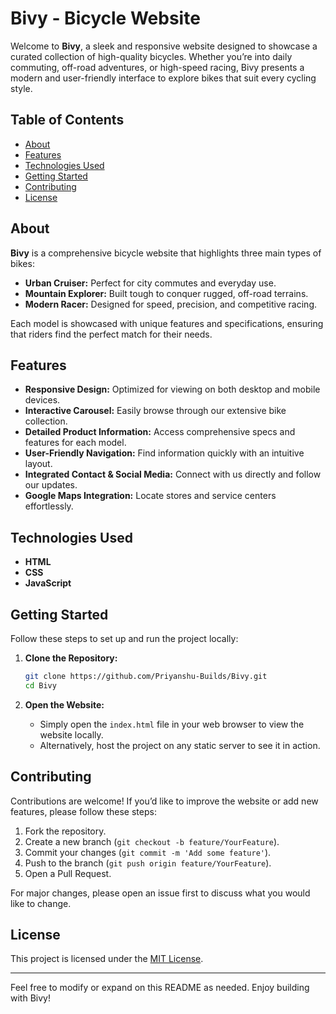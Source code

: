 # Bivy - Bicycle Website

Welcome to **Bivy**, a sleek and responsive website designed to showcase a curated collection of high-quality bicycles. Whether you’re into daily commuting, off-road adventures, or high-speed racing, Bivy presents a modern and user-friendly interface to explore bikes that suit every cycling style.

## Table of Contents

- [About](#about)
- [Features](#features)
- [Technologies Used](#technologies-used)
- [Getting Started](#getting-started)
- [Contributing](#contributing)
- [License](#license)

## About

**Bivy** is a comprehensive bicycle website that highlights three main types of bikes:
- **Urban Cruiser:** Perfect for city commutes and everyday use.
- **Mountain Explorer:** Built tough to conquer rugged, off-road terrains.
- **Modern Racer:** Designed for speed, precision, and competitive racing.

Each model is showcased with unique features and specifications, ensuring that riders find the perfect match for their needs.

## Features

- **Responsive Design:** Optimized for viewing on both desktop and mobile devices.
- **Interactive Carousel:** Easily browse through our extensive bike collection.
- **Detailed Product Information:** Access comprehensive specs and features for each model.
- **User-Friendly Navigation:** Find information quickly with an intuitive layout.
- **Integrated Contact & Social Media:** Connect with us directly and follow our updates.
- **Google Maps Integration:** Locate stores and service centers effortlessly.

## Technologies Used

- **HTML**
- **CSS**
- **JavaScript**

## Getting Started

Follow these steps to set up and run the project locally:

1. **Clone the Repository:**
   ```bash
   git clone https://github.com/Priyanshu-Builds/Bivy.git
   cd Bivy
   ```

2. **Open the Website:**
   - Simply open the `index.html` file in your web browser to view the website locally.
   - Alternatively, host the project on any static server to see it in action.

## Contributing

Contributions are welcome! If you’d like to improve the website or add new features, please follow these steps:

1. Fork the repository.
2. Create a new branch (`git checkout -b feature/YourFeature`).
3. Commit your changes (`git commit -m 'Add some feature'`).
4. Push to the branch (`git push origin feature/YourFeature`).
5. Open a Pull Request.

For major changes, please open an issue first to discuss what you would like to change.

## License

This project is licensed under the [MIT License](LICENSE).

---

Feel free to modify or expand on this README as needed. Enjoy building with Bivy!
